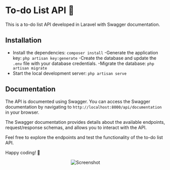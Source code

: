 # To-do List API 📝

This is a to-do list API developed in Laravel with Swagger documentation.

## Installation

- Install the dependencies: `composer install`
-Generate the application key: `php artisan key:generate`
-Create the database and update the `.env` file with your database credentials.
-Migrate the database: `php artisan migrate`
- Start the local development server: `php artisan serve`

## Documentation

The API is documented using Swagger. You can access the Swagger documentation by navigating to `http://localhost:8000/api/documentation` in your browser.

The Swagger documentation provides details about the available endpoints, request/response schemas, and allows you to interact with the API.

Feel free to explore the endpoints and test the functionality of the to-do list API.

Happy coding! 🚀

<div align="center">
  <img src="https://res.cloudinary.com/dqok29gnl/image/upload/v1684939866/Capture_d_e%CC%81cran_2023-05-24_a%CC%80_16.50.20_hqbpwc.png" alt="Screenshot">
</div>
